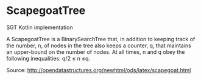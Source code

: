 # ScapegoatTree
SGT Kotlin implementation

A ScapegoatTree is a BinarySearchTree that, in addition to keeping track of the number, n, of nodes in the tree also keeps a counter, q, that maintains an upper-bound on the number of nodes.
At all times, n and q obey the following inequalities:
q/2 ≤ n ≤q.

Source: http://opendatastructures.org/newhtml/ods/latex/scapegoat.html